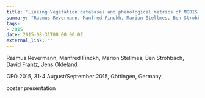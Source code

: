 ```yaml
---
title: "Linking Vegetation databases and phenological metrics of MODIS time series to predict plant species richness of the Okavango Basin"
summary: "Rasmus Revermann, Manfred Finckh, Marion Stellmes, Ben Strohbach, David Frantz, Jens Oldeland @ GFÖ 2015, 31-4 August/September 2015, Göttingen, Germany"
tags:
- 2015
date: 2015-08-31T00:00:00.0Z
external_link: ""
---
```


Rasmus Revermann, Manfred Finckh, Marion Stellmes, Ben Strohbach, David Frantz, Jens Oldeland


GFÖ 2015, 31-4 August/September 2015, Göttingen, Germany


poster presentation 
